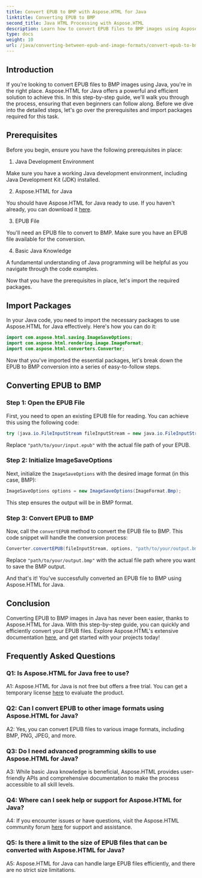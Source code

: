```yaml
---
title: Convert EPUB to BMP with Aspose.HTML for Java
linktitle: Converting EPUB to BMP
second_title: Java HTML Processing with Aspose.HTML
description: Learn how to convert EPUB files to BMP images using Aspose.HTML for Java with this easy step-by-step guide.
type: docs
weight: 10
url: /java/converting-between-epub-and-image-formats/convert-epub-to-bmp/
---
```

## Introduction

If you're looking to convert EPUB files to BMP images using Java, you're in the right place. Aspose.HTML for Java offers a powerful and efficient solution to achieve this. In this step-by-step guide, we'll walk you through the process, ensuring that even beginners can follow along. Before we dive into the detailed steps, let's go over the prerequisites and import packages required for this task.

## Prerequisites

Before you begin, ensure you have the following prerequisites in place:

1. Java Development Environment

Make sure you have a working Java development environment, including Java Development Kit (JDK) installed.

2. Aspose.HTML for Java

You should have Aspose.HTML for Java ready to use. If you haven't already, you can download it [here](https://releases.aspose.com/html/java/).

3. EPUB File

You'll need an EPUB file to convert to BMP. Make sure you have an EPUB file available for the conversion.

4. Basic Java Knowledge

A fundamental understanding of Java programming will be helpful as you navigate through the code examples.

Now that you have the prerequisites in place, let's import the required packages.

## Import Packages

In your Java code, you need to import the necessary packages to use Aspose.HTML for Java effectively. Here's how you can do it:

```java
import com.aspose.html.saving.ImageSaveOptions;
import com.aspose.html.rendering.image.ImageFormat;
import com.aspose.html.converters.Converter;
```

Now that you've imported the essential packages, let's break down the EPUB to BMP conversion into a series of easy-to-follow steps.

## Converting EPUB to BMP

### Step 1: Open the EPUB File

First, you need to open an existing EPUB file for reading. You can achieve this using the following code:

```java
try (java.io.FileInputStream fileInputStream = new java.io.FileInputStream("path/to/your/input.epub")) {
```

Replace `"path/to/your/input.epub"` with the actual file path of your EPUB.

### Step 2: Initialize ImageSaveOptions

Next, initialize the `ImageSaveOptions` with the desired image format (in this case, BMP):

```java
ImageSaveOptions options = new ImageSaveOptions(ImageFormat.Bmp);
```

This step ensures the output will be in BMP format.

### Step 3: Convert EPUB to BMP

Now, call the `convertEPUB` method to convert the EPUB file to BMP. This code snippet will handle the conversion process:

```java
Converter.convertEPUB(fileInputStream, options, "path/to/your/output.bmp");
```

Replace `"path/to/your/output.bmp"` with the actual file path where you want to save the BMP output.

And that's it! You've successfully converted an EPUB file to BMP using Aspose.HTML for Java.

## Conclusion

Converting EPUB to BMP images in Java has never been easier, thanks to Aspose.HTML for Java. With this step-by-step guide, you can quickly and efficiently convert your EPUB files. Explore Aspose.HTML's extensive documentation [here](https://reference.aspose.com/html/java/), and get started with your projects today!

## Frequently Asked Questions

### Q1: Is Aspose.HTML for Java free to use?

A1: Aspose.HTML for Java is not free but offers a free trial. You can get a temporary license [here](https://purchase.aspose.com/temporary-license/) to evaluate the product.

### Q2: Can I convert EPUB to other image formats using Aspose.HTML for Java?

A2: Yes, you can convert EPUB files to various image formats, including BMP, PNG, JPEG, and more.

### Q3: Do I need advanced programming skills to use Aspose.HTML for Java?

A3: While basic Java knowledge is beneficial, Aspose.HTML provides user-friendly APIs and comprehensive documentation to make the process accessible to all skill levels.

### Q4: Where can I seek help or support for Aspose.HTML for Java?

A4: If you encounter issues or have questions, visit the Aspose.HTML community forum [here](https://forum.aspose.com/) for support and assistance.

### Q5: Is there a limit to the size of EPUB files that can be converted with Aspose.HTML for Java?

A5: Aspose.HTML for Java can handle large EPUB files efficiently, and there are no strict size limitations.
